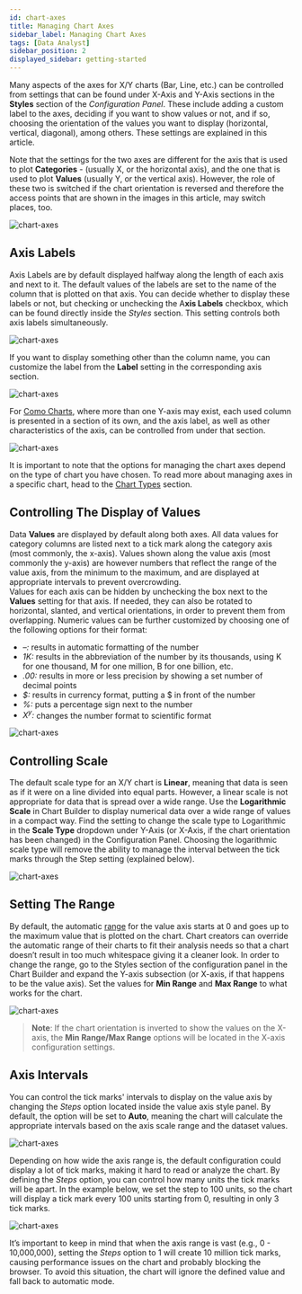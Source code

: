 ```yaml
---
id: chart-axes
title: Managing Chart Axes
sidebar_label: Managing Chart Axes
tags: [Data Analyst]
sidebar_position: 2
displayed_sidebar: getting-started
---
```


<div style={{textAlign: "justify"}}>


Many aspects of the axes for X/Y charts (Bar, Line, etc.) can be controlled from settings that can be found under X-Axis and Y-Axis sections in the **Styles** section of the *Configuration Panel*. These include adding a custom label to the axes, deciding if you want to show values or not, and if so, choosing the orientation of the values you want to display (horizontal, vertical, diagonal), among others. These settings are explained in this article.

Note that the settings for the two axes are different for the axis that is used to plot **Categories** - (usually X, or the horizontal axis), and the one that is used to plot **Values** (usually Y, or the vertical axis). However, the role of these two is switched if the chart orientation is reversed and therefore the access points that are shown in the images in this article, may switch places, too.

![chart-axes](https://s3.amazonaws.com/cdn.qrvey.com/documentation_assets/ui-docs/chart-builder/chart-axes/styles.png#thumbnail-40)

## Axis Labels
Axis Labels are by default displayed halfway along the length of each axis and next to it. The default values of the labels are set to the name of the column that is plotted on that axis.
You can decide whether to display these labels or not, but checking or unchecking the A**xis Labels** checkbox, which can be found directly inside the *Styles* section. This setting controls both axis labels simultaneously.

![chart-axes](https://s3.amazonaws.com/cdn.qrvey.com/documentation_assets/ui-docs/chart-builder/chart-axes/axis-label.png#thumbnail-60)



If you want to display something other than the column name, you can customize the label from the **Label** setting in the corresponding axis section.

![chart-axes](https://s3.amazonaws.com/cdn.qrvey.com/documentation_assets/ui-docs/chart-builder/chart-axes/xaxis.png#thumbnail-40)



For [Como Charts](../07-Chart%20Types/combo.md), where more than one Y-axis may exist, each used column is presented in a section of its own, and the axis label, as well as other characteristics of the axis, can be controlled from under that section. 

![chart-axes](https://s3.amazonaws.com/cdn.qrvey.com/documentation_assets/ui-docs/chart-builder/chart-axes/combo.png#thumbnail)


It is important to note that the options for managing the chart axes depend on the type of chart you have chosen. To read more about managing axes in a specific chart, head to the [Chart Types](../07-Chart%20Types/bar.md) section. 

## Controlling The Display of Values
Data **Values** are displayed by default along both axes. All data values for category columns are listed next to a tick mark along the category axis (most commonly, the x-axis). Values shown along the value axis (most commonly the y-axis) are however numbers that reflect the range of the value axis, from the minimum to the maximum, and are displayed at appropriate intervals to prevent overcrowding.  
Values for each axis can be hidden by unchecking the box next to the **Values** setting for that axis. If needed, they can also be rotated to horizontal, slanted, and vertical orientations, in order to prevent them from overlapping. Numeric values can be further customized by choosing one of the following options for their format:
* *–:* results in automatic formatting of the number
* *1K:* results in the abbreviation of the number by its thousands, using K for one thousand, M for one million, B for one billion, etc.
* *.00:* results in more or less precision by showing a set number of decimal points 
* _$:_ results in currency format, putting a $ in front of the number
* *%:* puts a percentage sign next to the number
* *X<sup>y</sup>:* changes the number format to scientific format

![chart-axes](https://s3.amazonaws.com/cdn.qrvey.com/documentation_assets/ui-docs/chart-builder/chart-axes/yaxis.png#thumbnail-40)

 
## Controlling Scale
The default scale type for an X/Y chart is **Linear**, meaning that data is seen as if it were on a line divided into equal parts. However, a linear scale is not appropriate for data that is spread over a wide range. Use the **Logarithmic Scale** in Chart Builder to display numerical data over a wide range of values in a compact way. Find the setting to change the scale type to Logarithmic in the **Scale Type** dropdown under Y-Axis (or X-Axis, if the chart orientation has been changed) in the Configuration Panel.
Choosing the logarithmic scale type will remove the ability to manage the interval between the tick marks through the Step setting (explained below).

![chart-axes](https://s3.amazonaws.com/cdn.qrvey.com/documentation_assets/ui-docs/chart-builder/chart-axes/scale.png#thumbnail-40)

## Setting The Range

By default, the automatic [range](../../../getting-started/glossary.md#r) for the value axis starts at 0 and goes up to the maximum value that is plotted on the chart. Chart creators can override the automatic range of their charts to fit their analysis needs so that a chart doesn’t result in too much whitespace giving it a cleaner look. In order to change the range, go to the Styles section of the configuration panel in the Chart Builder and expand the Y-axis subsection (or X-axis, if that happens to be the value axis). Set the values for **Min Range** and **Max Range** to what works for the chart.

![chart-axes](https://s3.amazonaws.com/cdn.qrvey.com/documentation_assets/ui-docs/chart-builder/chart-axes/range.png#thumbnail-60)



>**Note**: If the chart orientation is inverted to show the values on the X-axis, the **Min Range/Max Range** options will be located in the X-axis configuration settings.

## Axis Intervals
You can control the tick marks' intervals to display on the value axis by changing the *Steps* option located inside the value axis style panel. By default, the option will be set to **Auto**, meaning the chart will calculate the appropriate intervals based on the axis scale range and the dataset values.

![chart-axes](https://s3.amazonaws.com/cdn.qrvey.com/documentation_assets/ui-docs/chart-builder/chart-axes/interval1.png#thumbnail)


Depending on how wide the axis range is, the default configuration could display a lot of tick marks, making it hard to read or analyze the chart. By defining the *Steps* option, you can control how many units the tick marks will be apart. In the example below, we set the step to 100 units, so the chart will display a tick mark every 100 units starting from 0, resulting in only 3 tick marks.

![chart-axes](https://s3.amazonaws.com/cdn.qrvey.com/documentation_assets/ui-docs/chart-builder/chart-axes/interval2.png#thumbnail)


It’s important to keep in mind that when the axis range is vast (e.g., 0 - 10,000,000), setting the *Steps* option to 1 will create 10 million tick marks, causing performance issues on the chart and probably blocking the browser. To avoid this situation, the chart will ignore the defined value and fall back to automatic mode.





</div>